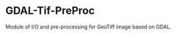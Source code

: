 GDAL-Tif-PreProc
================

Module of I/O and pre-processing for GeoTiff image based on GDAL.
